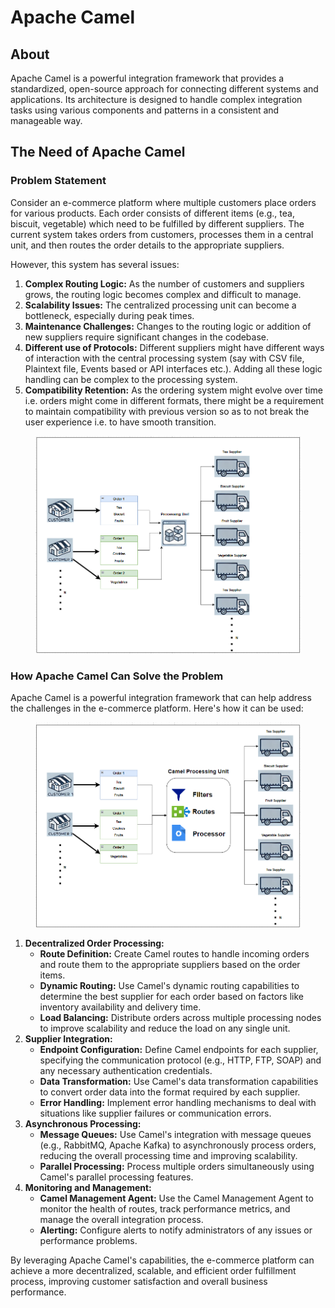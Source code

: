 # Apache Camel

## About

Apache Camel is a powerful integration framework that provides a standardized, open-source approach for connecting different systems and applications. Its architecture is designed to handle complex integration tasks using various components and patterns in a consistent and manageable way.

## The Need of Apache Camel

### Problem Statement

Consider an e-commerce platform where multiple customers place orders for various products. Each order consists of different items (e.g., tea, biscuit, vegetable) which need to be fulfilled by different suppliers. The current system takes orders from customers, processes them in a central unit, and then routes the order details to the appropriate suppliers.

However, this system has several issues:

1. **Complex Routing Logic:** As the number of customers and suppliers grows, the routing logic becomes complex and difficult to manage.
2. **Scalability Issues:** The centralized processing unit can become a bottleneck, especially during peak times.
3. **Maintenance Challenges:** Changes to the routing logic or addition of new suppliers require significant changes in the codebase.
4. **Different use of Protocols:** Different suppliers might have different ways of interaction with the central processing system (say with CSV file, Plaintext file, Events based or API interfaces etc.). Adding all these logic handling can be complex to the processing system.
5. **Compatibility Retention:** As the ordering system might evolve over time i.e. orders might come in different formats, there might be a requirement to maintain compatibility with previous version so as to not break the user experience i.e. to have smooth transition.

<figure><img src="../../../../.gitbook/assets/image (524).png" alt="" width="563"><figcaption></figcaption></figure>

### How Apache Camel Can Solve the Problem

Apache Camel is a powerful integration framework that can help address the challenges in the e-commerce platform. Here's how it can be used:

<figure><img src="../../../../.gitbook/assets/image (525).png" alt="" width="563"><figcaption></figcaption></figure>

1. **Decentralized Order Processing:**
   * **Route Definition:** Create Camel routes to handle incoming orders and route them to the appropriate suppliers based on the order items.
   * **Dynamic Routing:** Use Camel's dynamic routing capabilities to determine the best supplier for each order based on factors like inventory availability and delivery time.
   * **Load Balancing:** Distribute orders across multiple processing nodes to improve scalability and reduce the load on any single unit.
2. **Supplier Integration:**
   * **Endpoint Configuration:** Define Camel endpoints for each supplier, specifying the communication protocol (e.g., HTTP, FTP, SOAP) and any necessary authentication credentials.
   * **Data Transformation:** Use Camel's data transformation capabilities to convert order data into the format required by each supplier.
   * **Error Handling:** Implement error handling mechanisms to deal with situations like supplier failures or communication errors.
3. **Asynchronous Processing:**
   * **Message Queues:** Use Camel's integration with message queues (e.g., RabbitMQ, Apache Kafka) to asynchronously process orders, reducing the overall processing time and improving scalability.
   * **Parallel Processing:** Process multiple orders simultaneously using Camel's parallel processing features.
4. **Monitoring and Management:**
   * **Camel Management Agent:** Use the Camel Management Agent to monitor the health of routes, track performance metrics, and manage the overall integration process.
   * **Alerting:** Configure alerts to notify administrators of any issues or performance problems.

By leveraging Apache Camel's capabilities, the e-commerce platform can achieve a more decentralized, scalable, and efficient order fulfillment process, improving customer satisfaction and overall business performance.
